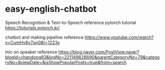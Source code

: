 # easy-english-chatbot

Speech Recognition & Text-to-Speech reference pytorch tutorial https://tutorials.pytorch.kr/

chatbot and making pipeline reference https://www.youtube.com/watch?v=CumHy6v7un0&t=1223s

mic on speaker reference https://blog.naver.com/PostView.naver?blogId=chandong83&logNo=221149828690&parentCategoryNo=79&categoryNo=&viewDate=&isShowPopularPosts=true&from=search

